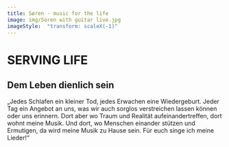 ```yaml
---
title: Søren - music for the life
image: img/Soren with guitar live.jpg
imageStyle:  "transform: scaleX(-1)"
---
```


# SERVING LIFE

## Dem Leben dienlich sein


„Jedes Schlafen ein kleiner Tod, jedes Erwachen eine Wiedergeburt. Jeder Tag ein Angebot an uns, was wir auch sorglos verstreichen lassen können oder uns erinnern.
Dort aber wo Traum und Realität aufeinandertreffen, dort wohnt meine Musik. Und dort, wo Menschen einander stützen und Ermutigen, da wird meine Musik zu Hause sein. 
Für euch singe ich meine Lieder!“
